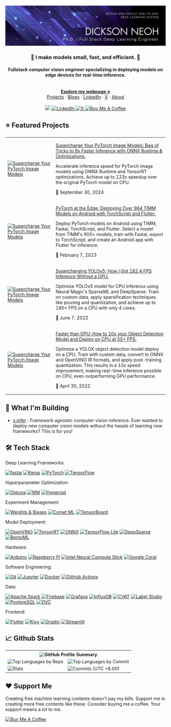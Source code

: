 ![banner](assets/banner.png)


<div align="center">
<p>
<h3>🚀 I make models small, fast, and efficient. 💨</h3>
<h4>Fullstack computer vision engineer specializing in deploying models on edge devices for real-time inference.</h4>
</p>
    <br />
    <a href="https://dicksonneoh.com" target="_blank" rel="noopener noreferrer"><strong>Explore my webpage »</strong></a>
    <br />
    <a href="https://dicksonneoh.com/portfolio/" target="_blank" rel="noopener noreferrer">Projects</a>
    ·
    <a href="https://dicksonneoh.com/blog" target="_blank" rel="noopener noreferrer">Blogs</a>
    ·
    <a href="https://linkedin.com/in/dickson-neoh/" target="_blank" rel="noopener noreferrer">LinkedIn</a>
    ·
    <a href="https://x.com/dicksonneoh7" target="_blank" rel="noopener noreferrer">X</a>
    ·
    <a href="https://dicksonneoh.com/#about" target="_blank" rel="noopener noreferrer">About</a>
    <br>
    <br>
    <a href="https://dicksonneoh.com"><img src="https://api.visitorbadge.io/api/visitors?path=https%3A%2F%2Fgithub.com%2Fdnth&labelColor=green&countColor=%23d9e3f0" /></a>
    <a href="https://www.linkedin.com/in/dickson-neoh/" target="_blank" rel="noopener noreferrer">
        <img src="https://img.shields.io/badge/LinkedIn-0077B5?style=for-the-badge&logo=linkedin&logoColor=white" alt="LinkedIn">
    </a>
    <a href="https://x.com/dicksonneoh7" target="_blank" rel="noopener noreferrer">
        <img src="https://img.shields.io/badge/X%20(Twitter)-000000?style=for-the-badge&logo=x&logoColor=white" alt="X">
    </a>
    <a href="https://www.buymeacoffee.com/dicksonneoh" target="_blank" rel="noopener noreferrer">
        <img src="https://img.shields.io/badge/Buy%20Me%20A%20Coffee-FFDD00?style=for-the-badge&logo=buy-me-a-coffee&logoColor=black" alt="Buy Me A Coffee">
    </a>
</div>

## ⭐ Featured Projects

<table>
  <tr>
    <td width="30%">
      <a href="https://dicksonneoh.com/portfolio/supercharge_your_pytorch_image_models/" target="_blank" rel="noopener noreferrer">
        <img src="https://dicksonneoh.com/images/portfolio/supercharge_your_pytorch_image_models/thumbnail.gif" alt="Supercharge Your PyTorch Image Models" width="100%">
      </a>
    </td>
    <td width="70%">
      <p><a href="https://dicksonneoh.com/portfolio/supercharge_your_pytorch_image_models/" target="_blank" rel="noopener noreferrer">Supercharge Your PyTorch Image Models: Bag of Tricks to 8x Faster Inference with ONNX Runtime & Optimizations.</a></p>
      <p>Accelerate inference speed for PyTorch image models using ONNX Runtime and TensorRT optimizations. Achieve up to 123x speedup over the original PyTorch model on CPU.</p>
      <p>📅 September 30, 2024</p>
    </td>
  </tr>
  <tr>
    <td width="30%">
      <a href="https://dicksonneoh.com/portfolio/supercharge_your_pytorch_image_models/" target="_blank" rel="noopener noreferrer">
        <img src="https://dicksonneoh.com/images/portfolio/pytorch_at_the_edge_timm_torchscript_flutter/thumbnail.gif" alt="Supercharge Your PyTorch Image Models" width="100%">
      </a>
    </td>
    <td width="70%">
      <p><a href="https://dicksonneoh.com/portfolio/pytorch_at_the_edge_timm_torchscript_flutter/" target="_blank" rel="noopener noreferrer">PyTorch at the Edge: Deploying Over 964 TIMM Models on Android with TorchScript and Flutter.</a></p>
      <p>Deploy PyTorch models on Android using TIMM, Fastai, TorchScript, and Flutter. Select a model from TIMM's 900+ models, train with Fastai, export to TorchScript, and create an Android app with Flutter for inference.</p>
      <p>📅 February 7, 2023</p>
    </td>
  </tr>
  <tr>
    <td width="30%">
      <a href="https://dicksonneoh.com/portfolio/supercharging_yolov5_180_fps_cpu/" target="_blank" rel="noopener noreferrer">
        <img src="https://dicksonneoh.com/images/portfolio/supercharging_yolov5/thumbnail.gif" alt="Supercharge Your PyTorch Image Models" width="100%">
      </a>
    </td>
    <td width="70%">
      <p><a href="https://dicksonneoh.com/portfolio/supercharging_yolov5_180_fps_cpu/" target="_blank" rel="noopener noreferrer">Supercharging YOLOv5: How I Got 182.4 FPS Inference Without a GPU.</a></p>
      <p>Optimize YOLOv5 model for CPU inference using Neural Magic's SparseML and DeepSparse. Train on custom data, apply sparsification techniques like pruning and quantization, and achieve up to 180+ FPS on a CPU with only 4 cores.</p>
      <p>📅 June 7, 2022</p>
    </td>
  </tr>
  <tr>
    <td width="30%">
      <a href="https://dicksonneoh.com/portfolio/how_to_10x_your_od_model_and_deploy_50fps_cpu/" target="_blank" rel="noopener noreferrer">
        <img src="https://dicksonneoh.com/images/portfolio/how_to_10x_your_od_model_and_deploy_50fps_cpu/thumbnail.gif" alt="Supercharge Your PyTorch Image Models" width="100%">
      </a>
    </td>
    <td width="70%">
      <p><a href="https://dicksonneoh.com/portfolio/how_to_10x_your_od_model_and_deploy_50fps_cpu/" target="_blank" rel="noopener noreferrer">Faster than GPU: How to 10x your Object Detection Model and Deploy on CPU at 50+ FPS.</a></p>
      <p>Optimize a YOLOX object detection model deploy on a CPU. Train with custom data, convert to ONNX and OpenVINO IR formats, and apply post-training quantization. This results in a 10x speed improvement, making real-time inference possible on CPU, even outperforming GPU performance.</p>
      <p>📅 April 30, 2022</p>
    </td>
  </tr>
</table>

## 🚀 What I'm Building

- [x.infer](https://github.com/dnth/x.infer) : Framework agnostic computer vision inference. Ever wanted to deploy new computer vision models without the hassle of learning new frameworks? This is for you!


## 🛠️ Tech Stack

Deep Learning Frameworks:

[![fastai](https://img.shields.io/badge/fastai-00A98F?style=for-the-badge&logo=fastai&logoColor=white)](https://github.com/fastai/fastai)
[![Keras](https://img.shields.io/badge/Keras-D00000?style=for-the-badge&logo=Keras&logoColor=white)](https://github.com/keras-team/keras)
[![PyTorch](https://img.shields.io/badge/PyTorch-EE4C2C?style=for-the-badge&logo=PyTorch&logoColor=white)](https://github.com/pytorch/pytorch)
[![TensorFlow](https://img.shields.io/badge/TensorFlow-FF6F00?style=for-the-badge&logo=TensorFlow&logoColor=white)](https://github.com/tensorflow/tensorflow)

Hyperparameter Optimization:

[![Optuna](https://img.shields.io/badge/Optuna-0095D5?style=for-the-badge&logo=optuna&logoColor=white)](https://github.com/optuna/optuna)
[![NNI](https://img.shields.io/badge/NNI-0062AD?style=for-the-badge&logo=microsoft&logoColor=white)](https://github.com/microsoft/nni)
[![Hyperopt](https://img.shields.io/badge/Hyperopt-3776AB?style=for-the-badge&logo=python&logoColor=white)](https://github.com/hyperopt/hyperopt)

Experiment Management:

[![Weights & Biases](https://img.shields.io/badge/Weights_&_Biases-FFBE00?style=for-the-badge&logo=WeightsAndBiases&logoColor=white)](https://github.com/wandb/wandb)
[![Comet ML](https://img.shields.io/badge/Comet_ML-000000?style=for-the-badge&logo=comet&logoColor=white)](https://github.com/comet-ml/comet-ml)
[![TensorBoard](https://img.shields.io/badge/TensorBoard-FF6F00?style=for-the-badge&logo=TensorFlow&logoColor=white)](https://github.com/tensorflow/tensorboard)

Model Deployment:

[![OpenVINO](https://img.shields.io/badge/OpenVINO-0071C5?style=for-the-badge&logo=intel&logoColor=white)](https://github.com/openvinotoolkit/openvino)
[![TensorRT](https://img.shields.io/badge/TensorRT-76B900?style=for-the-badge&logo=nvidia&logoColor=white)](https://github.com/NVIDIA/TensorRT)
[![ONNX](https://img.shields.io/badge/ONNX-005CED?style=for-the-badge&logo=onnx&logoColor=white)](https://github.com/onnx/onnx)
[![TensorFlow Lite](https://img.shields.io/badge/TensorFlow_Lite-FF6F00?style=for-the-badge&logo=TensorFlow&logoColor=white)](https://github.com/tensorflow/tensorflow/tree/master/tensorflow/lite)
[![DeepSparse](https://img.shields.io/badge/DeepSparse-702963?style=for-the-badge&logo=data:image/png;base64,iVBORw0KGgoAAAANSUhEUgAAAA4AAAAOCAYAAAAfSC3RAAAACXBIWXMAAAsTAAALEwEAmpwYAAAAAXNSR0IArs4c6QAAAARnQU1BAACxjwv8YQUAAADFSURBVHgBlZEBEYMwDEVT8IAHOEACSKg4QMU4qASkE0ACEsACSEECEmZpuq3l2O/u+BLa/6BpErTWYA1gEhtBSglS8nfODd57GGPAWgv6iGGz3uMRXMo3Y/xeFIq1nqVaA0cBhpVXC1lBRKozEteBqHgT0JmZqsV3gG/Q8UEwmlhsEgGIMiYwDC+45mDw+QYB9QPvLbYjA0hn+jXwxtyXuSDgEQJPLO7LJmm6SXPLQRzx8LDHcdrjuRwmdm5xP8TrB0+vC4OSfZCxPWXRGoEfkW9CJSQ0XPYAAAAASUVORK5CYII=)](https://github.com/neuralmagic/deepsparse)
[![BentoML](https://img.shields.io/badge/BentoML-000000?style=for-the-badge&logo=bentoml&logoColor=white)](https://github.com/bentoml/BentoML)

Hardware:

[![Arduino](https://img.shields.io/badge/Arduino-00979D?style=for-the-badge&logo=Arduino&logoColor=white)](https://github.com/arduino/Arduino)
[![Raspberry Pi](https://img.shields.io/badge/Raspberry_Pi-C51A4A?style=for-the-badge&logo=Raspberry-Pi)](https://github.com/raspberrypi)
[![Intel Neural Compute Stick](https://img.shields.io/badge/Intel_NCS-0071C5?style=for-the-badge&logo=intel&logoColor=white)](https://github.com/movidius/ncsdk)
[![Google Coral](https://img.shields.io/badge/Google_Coral-4285F4?style=for-the-badge&logo=google&logoColor=white)](https://github.com/google-coral)

Software Engineering:

[![Git](https://img.shields.io/badge/Git-F05032?style=for-the-badge&logo=git&logoColor=white)](https://github.com/git/git)
[![Jupyter](https://img.shields.io/badge/Jupyter-F37626.svg?&style=for-the-badge&logo=Jupyter&logoColor=white)](https://github.com/jupyter/jupyter)
[![Docker](https://img.shields.io/badge/Docker-2CA5E0?style=for-the-badge&logo=docker&logoColor=white)](https://github.com/docker)
[![GitHub Actions](https://img.shields.io/badge/GitHub_Actions-000000?style=for-the-badge&logo=github-actions&logoColor=white)](https://github.com/features/actions)

Data:

[![Apache Spark](https://img.shields.io/badge/Apache_Spark-FFFFFF?style=for-the-badge&logo=apachespark&logoColor=#E35A16)](https://github.com/apache/spark)
[![Firebase](https://img.shields.io/badge/firebase-ffca28?style=for-the-badge&logo=firebase&logoColor=black)](https://github.com/firebase/)
[![Grafana](https://img.shields.io/badge/Grafana-F2F4F9?style=for-the-badge&logo=grafana&logoColor=orange&labelColor=F2F4F9)](https://github.com/grafana/grafana)
[![InfluxDB](https://img.shields.io/badge/InfluxDB-22ADF6?style=for-the-badge&logo=InfluxDB&logoColor=white)](https://github.com/influxdata/influxdb)
[![CVAT](https://img.shields.io/badge/CVAT-0000FF?style=for-the-badge&logo=opencv&logoColor=white)](https://github.com/openvinotoolkit/cvat)
[![Label Studio](https://img.shields.io/badge/Label_Studio-FF4F64?style=for-the-badge&logo=data:image/png;base64,iVBORw0KGgoAAAANSUhEUgAAAA4AAAAOCAYAAAAfSC3RAAAACXBIWXMAAAsTAAALEwEAmpwYAAAAAXNSR0IArs4c6QAAAARnQU1BAACxjwv8YQUAAADFSURBVHgBlZEBEYMwDEVT8IAHOEACSKg4QMU4qASkE0ACEsACSEECEmZpuq3l2O/u+BLa/6BpErTWYA1gEhtBSglS8nfODd57GGPAWgv6iGGz3uMRXMo3Y/xeFIq1nqVaA0cBhpVXC1lBRKozEteBqHgT0JmZqsV3gG/Q8UEwmlhsEgGIMiYwDC+45mDw+QYB9QPvLbYjA0hn+jXwxtyXuSDgEQJPLO7LJmm6SXPLQRzx8LDHcdrjuRwmdm5xP8TrB0+vC4OSfZCxPWXRGoEfkW9CJSQ0XPYAAAAASUVORK5CYII=)](https://github.com/heartexlabs/label-studio)
[![PostgreSQL](https://img.shields.io/badge/PostgreSQL-316192?style=for-the-badge&logo=postgresql&logoColor=white)](https://github.com/postgres/postgres)
[![DVC](https://img.shields.io/badge/DVC-13ADC7?style=for-the-badge&logo=dvc&logoColor=white)](https://github.com/iterative/dvc)

Frontend:

[![Flutter](https://img.shields.io/badge/Flutter-02569B?style=for-the-badge&logo=flutter&logoColor=white)](https://github.com/flutter/flutter)
[![Kivy](https://img.shields.io/badge/Kivy-3776AB?style=for-the-badge&logo=python&logoColor=white)](https://github.com/kivy/kivy)
[![Gradio](https://img.shields.io/badge/Gradio-FFA000?style=for-the-badge&logo=gradio&logoColor=white)](https://github.com/gradio-app/gradio)
[![Streamlit](https://img.shields.io/badge/Streamlit-FF4B4B?style=for-the-badge&logo=Streamlit&logoColor=white)](https://github.com/streamlit/streamlit)



## 📈 Github Stats

<table>
  <tr>
    <th colspan="2">
      <img src="http://github-profile-summary-cards.vercel.app/api/cards/profile-details?username=dnth&theme=aura" alt="GitHub Profile Summary">
    </th>
  </tr>
  <tr>
    <td>
      <img src="http://github-profile-summary-cards.vercel.app/api/cards/repos-per-language?username=dnth&theme=aura" alt="Top Languages by Repo">
    </td>
    <td>
      <img src="http://github-profile-summary-cards.vercel.app/api/cards/most-commit-language?username=dnth&theme=aura" alt="Top Languages by Commit">
    </td>
  </tr>
  <tr>
    <td>
      <img src="http://github-profile-summary-cards.vercel.app/api/cards/stats?username=dnth&theme=aura" alt="Stats">
    </td>
    <td>
      <img src="http://github-profile-summary-cards.vercel.app/api/cards/productive-time?username=dnth&theme=aura&utcOffset=8" alt="Commits (UTC +8.00)">
    </td>
  </tr>
</table>


## ❤️ Support Me
Creating free machine learning contents doesn't pay my bills. Support me in creating more free contents like these. Consider buying me a coffee. Your support means a lot to me.


<a href="https://www.buymeacoffee.com/dicksonneoh" target="_blank"><img src="https://cdn.buymeacoffee.com/buttons/v2/default-blue.png" alt="Buy Me A Coffee" style="height: 60px !important;width: 217px !important;" ></a>

